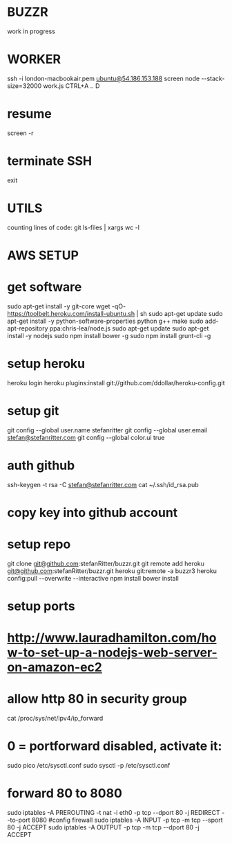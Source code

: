 BUZZR
======

work in progress


WORKER
======
ssh -i london-macbookair.pem ubuntu@54.186.153.188
screen
node --stack-size=32000 work.js
CTRL+A .. D
# resume
screen -r
# terminate SSH
exit


UTILS
=====
counting lines of code: git ls-files | xargs wc -l


AWS SETUP
=========

# get software
sudo apt-get install -y git-core
wget -qO- https://toolbelt.heroku.com/install-ubuntu.sh | sh
sudo apt-get update
sudo apt-get install -y python-software-properties python g++ make
sudo add-apt-repository ppa:chris-lea/node.js
sudo apt-get update
sudo apt-get install -y nodejs
sudo npm install bower -g
sudo npm install grunt-cli -g


# setup heroku
heroku login
heroku plugins:install git://github.com/ddollar/heroku-config.git


# setup git
git config --global user.name stefanritter
git config --global user.email stefan@stefanritter.com
git config --global color.ui true


# auth github
ssh-keygen -t rsa -C stefan@stefanritter.com
cat ~/.ssh/id_rsa.pub
# copy key into github account


# setup repo
git clone git@github.com:stefanRitter/buzzr.git
git remote add heroku git@github.com:stefanRitter/buzzr.git
heroku git:remote -a buzzr3
heroku config:pull --overwrite --interactive
npm install
bower install

# setup ports
# http://www.lauradhamilton.com/how-to-set-up-a-nodejs-web-server-on-amazon-ec2
# allow http 80 in security group
cat /proc/sys/net/ipv4/ip_forward
# 0 = portforward disabled, activate it:
sudo pico /etc/sysctl.conf
sudo sysctl -p /etc/sysctl.conf
# forward 80 to 8080
sudo iptables -A PREROUTING -t nat -i eth0 -p tcp --dport 80 -j REDIRECT --to-port 8080
#config firewall
sudo iptables -A INPUT -p tcp -m tcp --sport 80 -j ACCEPT
sudo iptables -A OUTPUT -p tcp -m tcp --dport 80 -j ACCEPT
